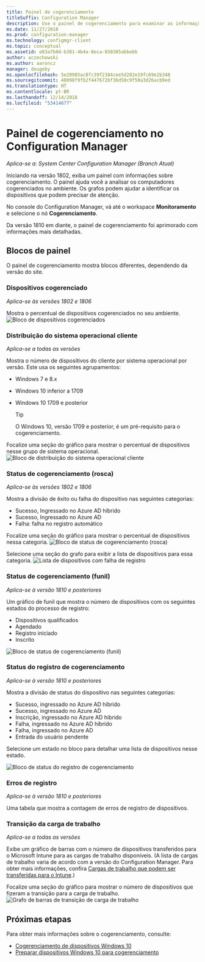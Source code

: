 ```yaml
---
title: Painel de cogerenciamento
titleSuffix: Configuration Manager
description: Use o painel de cogerenciamento para examinar as informações sobre dispositivos cogerenciados.
ms.date: 11/27/2018
ms.prod: configuration-manager
ms.technology: configmgr-client
ms.topic: conceptual
ms.assetid: e83a7b0d-b381-4b4a-8eca-850385abbebb
author: aczechowski
ms.author: aaroncz
manager: dougeby
ms.openlocfilehash: 5e20985ac8fc39f2384cee5d202e19fc69e2b348
ms.sourcegitcommit: 48098f9fb2f447672bf36d50c9f58a3d26acb9ed
ms.translationtype: HT
ms.contentlocale: pt-BR
ms.lasthandoff: 12/14/2018
ms.locfileid: "53414677"
---
```

# <a name="co-management-dashboard-in-configuration-manager"></a>Painel de cogerenciamento no Configuration Manager

*Aplica-se a: System Center Configuration Manager (Branch Atual)*

Iniciando na versão 1802, exiba um painel com informações sobre cogerenciamento. O painel ajuda você a analisar os computadores cogerenciados no ambiente. Os grafos podem ajudar a identificar os dispositivos que podem precisar de atenção.<!--1356648-->

No console do Configuration Manager, vá até o workspace **Monitoramento** e selecione o nó **Cogerenciamento**.

Da versão 1810 em diante, o painel de cogerenciamento foi aprimorado com informações mais detalhadas. <!--1358980-->



## <a name="dashboard-tiles"></a>Blocos de painel 

O painel de cogerenciamento mostra blocos diferentes, dependendo da versão do site. 


### <a name="co-managed-devices"></a>Dispositivos cogerenciado

*Aplica-se às versões 1802 e 1806*

Mostra o percentual de dispositivos cogerenciados no seu ambiente.
 ![Bloco de dispositivos cogerenciados](media/co-management-dashboard/Percent-Co-managed-graph.PNG)


### <a name="client-os-distribution"></a>Distribuição do sistema operacional cliente

*Aplica-se a todas as versões* 

Mostra o número de dispositivos do cliente por sistema operacional por versão. Este usa os seguintes agrupamentos:  
- Windows 7 e 8.x  
- Windows 10 inferior a 1709  
- Windows 10 1709 e posterior  

    > [!Tip]  
    > O Windows 10, versão 1709 e posterior, é um pré-requisito para o cogerenciamento.  

Focalize uma seção do gráfico para mostrar o percentual de dispositivos nesse grupo de sistema operacional.
 ![Bloco de distribuição do sistema operacional cliente](media/co-management-dashboard/Co-management-OS-distribution-graph.PNG)


### <a name="co-management-status-donut"></a>Status de cogerenciamento (rosca)

*Aplica-se às versões 1802 e 1806*

Mostra a divisão de êxito ou falha do dispositivo nas seguintes categorias:
- Sucesso, Ingressado no Azure AD híbrido  
- Sucesso, Ingressado no Azure AD  
- Falha: falha no registro automático  

Focalize uma seção do gráfico para mostrar o percentual de dispositivos nessa categoria. 
 ![Bloco de status de cogerenciamento (rosca)](media/co-management-dashboard/Co-management-status-graph.PNG)

Selecione uma seção do grafo para exibir a lista de dispositivos para essa categoria.
 ![Lista de dispositivos com falha de registro](media/co-management-dashboard/Enrollment-Failure_Device-List.PNG)


### <a name="co-management-status-funnel"></a>Status de cogerenciamento (funil)

*Aplica-se à versão 1810 e posteriores*

Um gráfico de funil que mostra o número de dispositivos com os seguintes estados do processo de registro:  
- Dispositivos qualificados  
- Agendado  
- Registro iniciado  
- Inscrito  

![Bloco de status de cogerenciamento (funil)](media/co-management-dashboard/1358980-status-funnel.png)


### <a name="co-management-enrollment-status"></a>Status do registro de cogerenciamento

*Aplica-se à versão 1810 e posteriores*

Mostra a divisão de status do dispositivo nas seguintes categorias:
- Sucesso, ingressado no Azure AD híbrido  
- Sucesso, ingressado no Azure AD  
- Inscrição, ingressado no Azure AD híbrido  
- Falha, ingressado no Azure AD híbrido  
- Falha, ingressado no Azure AD  
- Entrada do usuário pendente  

Selecione um estado no bloco para detalhar uma lista de dispositivos nesse estado.  

![Bloco de status do registro de cogerenciamento](media/co-management-dashboard/1358980-enrollment-status.png)


### <a name="enrollment-errors"></a>Erros de registro

*Aplica-se à versão 1810 e posteriores*

Uma tabela que mostra a contagem de erros de registro de dispositivos.  


### <a name="workload-transition"></a>Transição da carga de trabalho

*Aplica-se a todas as versões*

Exibe um gráfico de barras com o número de dispositivos transferidos para o Microsoft Intune para as cargas de trabalho disponíveis. (A lista de cargas de trabalho varia de acordo com a versão do Configuration Manager. Para obter mais informações, confira [Cargas de trabalho que podem ser transferidas para o Intune](/sccm/core/clients/manage/co-management-switch-workloads#workloads-able-to-be-transitioned-to-intune).)

Focalize uma seção do gráfico para mostrar o número de dispositivos que fizeram a transição para a carga de trabalho. 
 ![Grafo de barras de transição de carga de trabalho](media/co-management-dashboard/Workload-Transition.PNG)


## <a name="next-steps"></a>Próximas etapas

Para obter mais informações sobre o cogerenciamento, consulte:
 - [Cogerenciamento de dispositivos Windows 10](/sccm/core/clients/manage/co-management-overview)
 - [Preparar dispositivos Windows 10 para cogerenciamento](/sccm/core/clients/manage/co-management-prepare)

    
